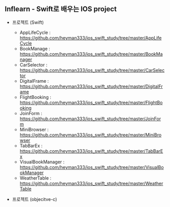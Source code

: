 Inflearn - Swift로 배우는 IOS project
----
* 프로젝트 (Swift)
 	- AppLifeCycle : https://github.com/heyman333/ios_swift_study/tree/master/AppLifeCycle
	- BookManage : https://github.com/heyman333/ios_swift_study/tree/master/BookManager
	- CarSelector : https://github.com/heyman333/ios_swift_study/tree/master/CarSelector
	- DigitalFrame : https://github.com/heyman333/ios_swift_study/tree/master/DigitalFrame
	- FlightBooking : https://github.com/heyman333/ios_swift_study/tree/master/FlightBooking
	- JoinForm : https://github.com/heyman333/ios_swift_study/tree/master/JoinForm
	- MiniBrowser : https://github.com/heyman333/ios_swift_study/tree/master/MiniBrowser
	- TabBarEx : https://github.com/heyman333/ios_swift_study/tree/master/TabBarEx
	- VisualBookManager : https://github.com/heyman333/ios_swift_study/tree/master/VisualBookManager
	- WeatherTable : https://github.com/heyman333/ios_swift_study/tree/master/WeatherTable
 
* 프로젝트 (objecitve-c)
